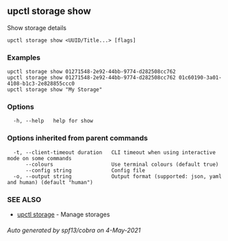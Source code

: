 ## upctl storage show

Show storage details

```
upctl storage show <UUID/Title...> [flags]
```

### Examples

```
upctl storage show 01271548-2e92-44bb-9774-d282508cc762
upctl storage show 01271548-2e92-44bb-9774-d282508cc762 01c60190-3a01-4108-b1c3-2e828855ccc0
upctl storage show "My Storage"
```

### Options

```
  -h, --help   help for show
```

### Options inherited from parent commands

```
  -t, --client-timeout duration   CLI timeout when using interactive mode on some commands
      --colours                   Use terminal colours (default true)
      --config string             Config file
  -o, --output string             Output format (supported: json, yaml and human) (default "human")
```

### SEE ALSO

* [upctl storage](upctl_storage.md)	 - Manage storages

###### Auto generated by spf13/cobra on 4-May-2021
